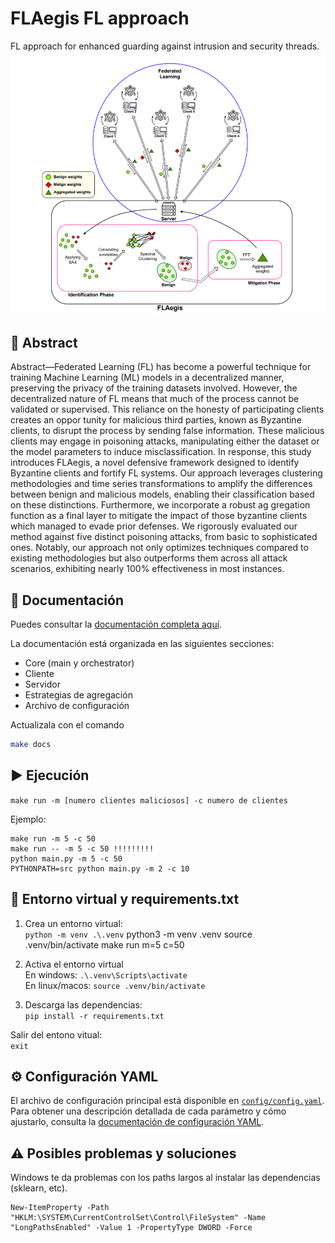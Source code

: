 # FLAegis FL approach
FL approach for enhanced guarding against intrusion and security threads.
![FLAegis Scheme](/img/FLAegisScheme.png)

## 📖 Abstract
Abstract—Federated Learning (FL) has become a powerful
technique for training Machine Learning (ML) models in a
decentralized manner, preserving the privacy of the training
datasets involved. However, the decentralized nature of FL means
that much of the process cannot be validated or supervised. This
reliance on the honesty of participating clients creates an oppor
tunity for malicious third parties, known as Byzantine clients, to
disrupt the process by sending false information. These malicious
clients may engage in poisoning attacks, manipulating either
the dataset or the model parameters to induce misclassification.
In response, this study introduces FLAegis, a novel defensive
framework designed to identify Byzantine clients and fortify FL
systems. Our approach leverages clustering methodologies and
time series transformations to amplify the differences between
benign and malicious models, enabling their classification based
on these distinctions. Furthermore, we incorporate a robust ag
gregation function as a final layer to mitigate the impact of those
byzantine clients which managed to evade prior defenses. We
rigorously evaluated our method against five distinct poisoning
attacks, from basic to sophisticated ones. Notably, our approach
not only optimizes techniques compared to existing methodologies
but also outperforms them across all attack scenarios, exhibiting
nearly 100% effectiveness in most instances.

## 📕 Documentación
Puedes consultar la [documentación completa aquí](docs/documentation.md).

La documentación está organizada en las siguientes secciones:
- Core (main y orchestrator)
- Cliente
- Servidor
- Estrategias de agregación
- Archivo de configuración 

Actualizala con el comando
```bash
make docs
```

## ▶️ Ejecución
`make run -m [numero clientes maliciosos] -c numero de clientes`  

Ejemplo:
```
make run -m 5 -c 50
make run -- -m 5 -c 50 !!!!!!!!!
python main.py -m 5 -c 50
PYTHONPATH=src python main.py -m 2 -c 10
```

## 🐍 Entorno virtual y requirements.txt
1. Crea un entorno virtual:  
`python -m venv .\.venv`
python3 -m venv .venv
source .venv/bin/activate
make run m=5 c=50


 
2. Activa el entorno virtual  
    En windows: 
    `.\.venv\Scripts\activate`  
    En linux/macos: `source .venv/bin/activate` 
3. Descarga las dependencias:  
`pip install -r requirements.txt`

Salir del entono vitual:  
`exit`

## ⚙️ Configuración YAML

El archivo de configuración principal está disponible en [`config/config.yaml`](config/config.yaml). Para obtener una descripción detallada de cada parámetro y cómo ajustarlo, consulta la [documentación de configuración YAML](docs/yaml_documentation.md).

## ⚠️ Posibles problemas y soluciones
Windows te da problemas con los paths largos al instalar las dependencias (sklearn, etc).
```
New-ItemProperty -Path "HKLM:\SYSTEM\CurrentControlSet\Control\FileSystem" -Name "LongPathsEnabled" -Value 1 -PropertyType DWORD -Force
```
